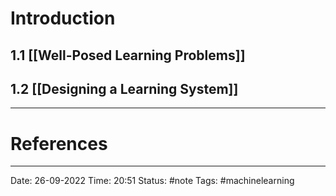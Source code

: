 # Introduction

## 1.1 [[Well-Posed Learning Problems]]
## 1.2 [[Designing a Learning System]]




---
# References


---
Date: 26-09-2022
Time: 20:51
Status: #note
Tags: #machinelearning